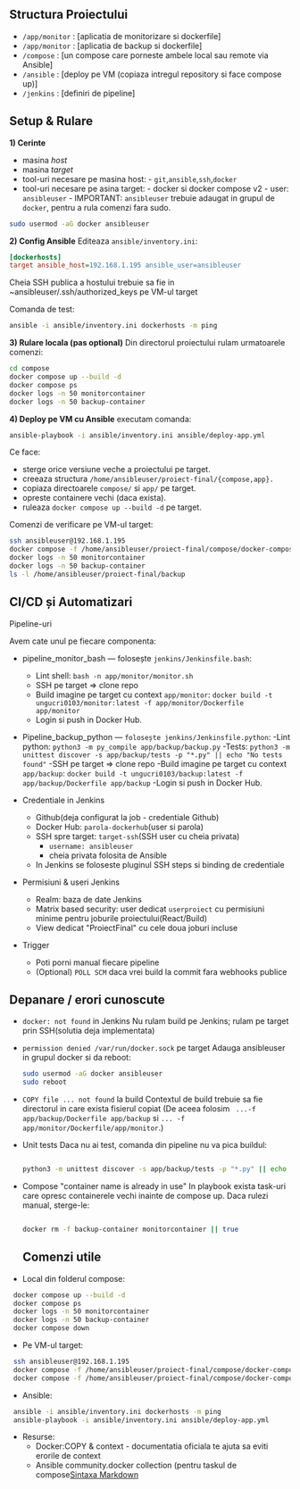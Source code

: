 ## Structura Proiectului
 - `/app/monitor` : [aplicatia de monitorizare si dockerfile]
 - `/app/monitor` : [aplicatia de backup si dockerfile]
 - `/compose` : [un compose care porneste ambele local sau remote via Ansible]
 - `/ansible` : [deploy pe VM (copiaza intregul repository si face compose up)]
 - `/jenkins` : [definiri de pipeline]

## Setup & Rulare
**1) Cerinte**
 - masina *host*
 - masina *target*
 - tool-uri necesare pe masina host:
       - `git`,`ansible`,`ssh`,`docker`
 - tool-uri necesare pe asina target:
       - docker si docker compose v2
       - user: `ansibleuser`
       - IMPORTANT: `ansibleuser` trebuie adaugat in grupul de `docker`, pentru a rula comenzi fara sudo.
 ```bash
sudo usermod -aG docker ansibleuser
```
**2) Config Ansible**
Editeaza `ansible/inventory.ini`:

```ini
[dockerhosts]
target ansible_host=192.168.1.195 ansible_user=ansibleuser
```

Cheia SSH publica a hostului trebuie sa fie in ~ansibleuser/.ssh/authorized_keys pe VM-ul target

Comanda de test:
 ```bash
ansible -i ansible/inventory.ini dockerhosts -m ping
```

**3) Rulare locala (pas optional)**
Din directorul proiectului rulam urmatoarele comenzi:
```bash
cd compose
docker compose up --build -d
docker compose ps
docker logs -n 50 monitorcontainer
docker logs -n 50 backup-container
```

**4) Deploy pe VM cu Ansible**
executam comanda:

```bash
ansible-playbook -i ansible/inventory.ini ansible/deploy-app.yml
```
Ce face:
- sterge orice versiune veche a proiectului pe target.
- creeaza structura `/home/ansibleuser/proiect-final/{compose,app}.`
- copiaza directoarele `compose/` si `app/` pe target.
- opreste containere vechi (daca exista).
- ruleaza `docker compose up --build -d` pe target.

Comenzi de verificare pe VM-ul target:

```bash
ssh ansibleuser@192.168.1.195
docker compose -f /home/ansibleuser/proiect-final/compose/docker-compose.yml ps
docker logs -n 50 monitorcontainer
docker logs -n 50 backup-container
ls -l /home/ansibleuser/proiect-final/backup
```

## CI/CD și Automatizari

Pipeline-uri

Avem cate unul pe fiecare componenta:

- pipeline_monitor_bash — folosește `jenkins/Jenkinsfile.bash`:
    - Lint shell: `bash -n app/monitor/monitor.sh`
    - SSH pe target => clone repo
    - Build imagine pe target cu context `app/monitor`:
     `docker build -t ungucri0103/monitor:latest -f app/monitor/Dockerfile app/monitor`
    - Login si push in Docker Hub.


- Pipeline_backup_python — `folosește jenkins/Jenkinsfile.python`:
    -Lint python: `python3 -m py_compile app/backup/backup.py`
    -Tests: `python3 -m unittest discover -s app/backup/tests -p "*.py" || echo "No tests found"`
    -SSH pe target => clone repo
    -Build imagine pe target cu context `app/backup`:
     `docker build -t ungucri0103/backup:latest -f app/backup/Dockerfile app/backup`
    -Login si push in Docker Hub.

- Credentiale in Jenkins
   - Github(deja configurat la job - credentiale Github)
   - Docker Hub: `parola-dockerhub`(user si parola)
   - SSH spre target: `target-ssh`(SSH user cu cheia privata)
     - `username: ansibleuser`
     - cheia privata folosita de Ansible
   - In Jenkins se foloseste pluginul SSH steps si binding de credentiale
     
 - Permisiuni & useri Jenkins
    - Realm: baza de date Jenkins
    - Matrix based security: user dedicat `userproiect` cu permisiuni minime pentru joburile proiectului(React/Build)
    - View dedicat "ProiectFinal" cu cele doua joburi incluse
      
  - Trigger
    - Poti porni manual fiecare pipeline
    - (Optional) `POLL SCM` daca vrei build la commit fara webhooks publice

## Depanare / erori cunoscute 

- `docker: not found` in Jenkins
  Nu rulam build pe Jenkins; rulam pe target prin SSH(solutia deja implementata)
- `permission denied /var/run/docker.sock` pe target
  Adauga ansibleuser in grupul docker si da reboot:

  ```bash
  sudo usermod -aG docker ansibleuser
  sudo reboot
  ```
- `COPY file ... not found` la build
  Contextul de build trebuie sa fie directorul in care exista fisierul copiat (De aceea folosim ` ...-f app/backup/Dockerfile app/backup` si `... -f app/monitor/Dockerfile/app/monitor`.)
- Unit tests
  Daca nu ai test, comanda din pipeline nu va pica buildul:

  ```bash

  python3 -m unittest discover -s app/backup/tests -p "*.py" || echo "No tests found"
   ```
- Compose "container name is already in use"
  In playbook exista task-uri care opresc containerele vechi inainte de compose up. Daca rulezi manual, sterge-le:

  ```bash

  docker rm -f backup-container monitorcontainer || true
   ```

  ## Comenzi utile

- Local din folderul compose:
 ```bash
  docker compose up --build -d
  docker compose ps
  docker logs -n 50 monitorcontainer
  docker logs -n 50 backup-container
  docker compose down
 ```
- Pe VM-ul target:
 ```bash
  ssh ansibleuser@192.168.1.195
  docker compose -f /home/ansibleuser/proiect-final/compose/docker-compose.yml up -d --build
  docker compose -f /home/ansibleuser/proiect-final/compose/docker-compose.yml ps
 ```

- Ansible:
 ```bash
  ansible -i ansible/inventory.ini dockerhosts -m ping
  ansible-playbook -i ansible/inventory.ini ansible/deploy-app.yml
 ```

- Resurse:
  - Docker:COPY & context - documentatia oficiala te ajuta sa eviti erorile de context
  - Ansible community.docker collection (pentru taskul de compose[Sintaxa Markdown](https://www.markdownguide.org/cheat-sheet/)

